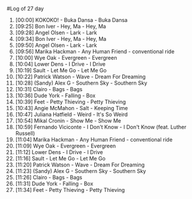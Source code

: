 #Log of 27 day

1. [00:00] KOKOKO! - Buka Dansa - Buka Dansa
1. [09:25] Bon Iver - Hey, Ma - Hey, Ma
1. [09:28] Angel Olsen - Lark - Lark
1. [09:34] Bon Iver - Hey, Ma - Hey, Ma
1. [09:50] Angel Olsen - Lark - Lark
1. [09:56] Marika Hackman - Any Human Friend - conventional ride
1. [10:00] Wye Oak - Evergreen - Evergreen
1. [10:04] Lower Dens - I Drive - I Drive
1. [10:19] Sault - Let Me Go - Let Me Go
1. [10:22] Patrick Watson - Wave - Dream For Dreaming
1. [10:28] (Sandy) Alex G - Southern Sky - Southern Sky
1. [10:31] Clairo - Bags - Bags
1. [10:36] Dude York - Falling - Box
1. [10:39] Feet - Petty Thieving - Petty Thieving
1. [10:43] Angie McMahon - Salt - Keeping Time
1. [10:47] Juliana Hatfield - Weird - It's So Weird
1. [10:54] Mikal Cronin - Show Me - Show Me
1. [10:59] Fernando Viciconte - I Don't Know - I Don't Know (feat. Luther Russell)
1. [11:04] Marika Hackman - Any Human Friend - conventional ride
1. [11:09] Wye Oak - Evergreen - Evergreen
1. [11:12] Lower Dens - I Drive - I Drive
1. [11:16] Sault - Let Me Go - Let Me Go
1. [11:20] Patrick Watson - Wave - Dream For Dreaming
1. [11:23] (Sandy) Alex G - Southern Sky - Southern Sky
1. [11:26] Clairo - Bags - Bags
1. [11:31] Dude York - Falling - Box
1. [11:34] Feet - Petty Thieving - Petty Thieving
